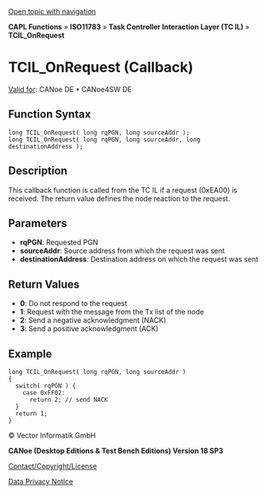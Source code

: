 [Open topic with navigation](../../../../../../CANoeDEFamily.htm#Topics/CAPLFunctions/ISO11783/ISOInteractionLayerTC/Functions/CAPLfunctionIso11783TCILOnRequest.md)

**CAPL Functions** » **ISO11783** » **Task Controller Interaction Layer (TC IL)** » **TCIL_OnRequest**

# TCIL_OnRequest (Callback)

[Valid for](../../../../Shared/FeatureAvailability.md): CANoe DE • CANoe4SW DE

## Function Syntax

```plaintext
long TCIL_OnRequest( long rqPGN, long sourceAddr );
long TCIL_OnRequest( long rqPGN, long sourceAddr, long destinationAddress );
```

## Description

This callback function is called from the TC IL if a request (0xEA00) is received. The return value defines the node reaction to the request.

## Parameters

- **rqPGN**: Requested PGN
- **sourceAddr**: Source address from which the request was sent
- **destinationAddress**: Destination address on which the request was sent

## Return Values

- **0**: Do not respond to the request
- **1**: Request with the message from the Tx list of the node
- **2**: Send a negative acknowledgment (NACK)
- **3**: Send a positive acknowledgment (ACK)

## Example

```plaintext
long TCIL_OnRequest( long rqPGN, long sourceAddr )
{
  switch( rqPGN ) {
    case 0xFF02:
      return 2; // send NACK
  }
  return 1;
}
```

© Vector Informatik GmbH

**CANoe (Desktop Editions & Test Bench Editions) Version 18 SP3**

[Contact/Copyright/License](../../../../Shared/ContactCopyrightLicense.md)

[Data Privacy Notice](https://www.vector.com/int/en/company/get-info/privacy-policy/)
